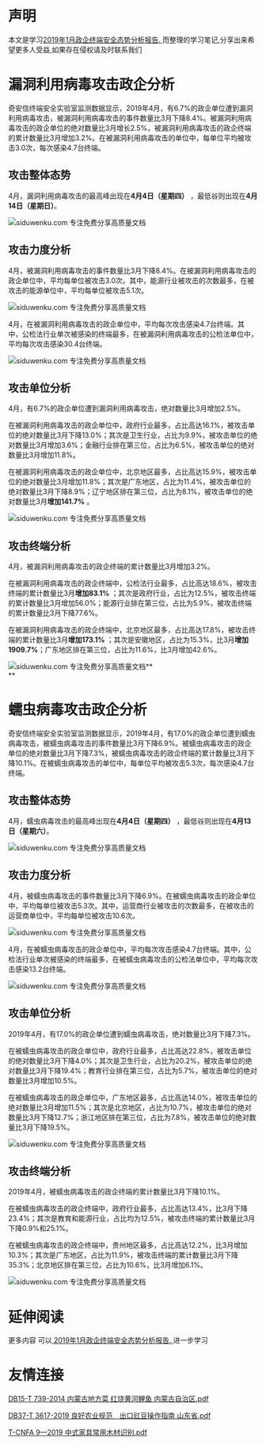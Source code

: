 # 声明 
本文是学习[2019年1月政企终端安全态势分析报告. ](https://siduwenku.com/view/55037?f=new_2023)而整理的学习笔记,分享出来希望更多人受益,如果存在侵权请及时联系我们
# 漏洞利用病毒攻击政企分析  
  
奇安信终端安全实验室监测数据显示，2019年4月，有6.7%的政企单位遭到漏洞利用病毒攻击，被漏洞利用病毒攻击的事件数量比3月下降8.4%。被漏洞利用病毒攻击的政企单位的绝对数量比3月增长2.5%，被漏洞利用病毒攻击的政企终端的累计数量比3月增加3.2%。在被漏洞利用病毒攻击的单位中，每单位平均被攻击3.0次，每次感染4.7台终端。  
  
## 攻击整体态势  
  
4月，漏洞利用病毒攻击的最高峰出现在**4月4日（星期四）** ，最低谷则出现在**4月14日（星期日）**。  
  
![siduwenku.com 专注免费分享高质量文档](http://public.host.github5.com/media/90edf41eb886b8802b590c5a9d58fda5.PNG)  
  
## 攻击力度分析  
  
4月，被漏洞利用病毒攻击的事件数量比3月下降8.4%。在被漏洞利用病毒攻击的政企单位中，平均每单位被攻击3.0次。其中，能源行业被攻击的次数最多，在被攻击的能源单位中，平均每单位被攻击5.1次。  
  
![siduwenku.com 专注免费分享高质量文档](http://public.host.github5.com/media/b6e305122466804ca01de28b7025fa25.PNG)  
  
4月，在被漏洞利用病毒攻击的政企单位中，平均每次攻击感染4.7台终端。其中，公检法行业单次被感染的终端最多，在被漏洞利用病毒攻击的公检法单位中，平均每次攻击感染30.4台终端。  
  
![siduwenku.com 专注免费分享高质量文档](http://public.host.github5.com/media/c88227a290750fb95286bbc691bb01d6.PNG)  
  
## 攻击单位分析  
  
4月，有6.7%的政企单位遭到漏洞利用病毒攻击，绝对数量比3月增加2.5%。  
  
在被漏洞利用病毒攻击的政企单位中，政府行业最多，占比高达16.1%，被攻击单位的绝对数量比3月下降13.0%；其次是卫生行业，占比为9.9%，被攻击单位的绝对数量比3月增加3.6%；金融行业排在第三位，占比为6.5%，被攻击单位的绝对数量比3月增加11.8%。  
  
在被漏洞利用病毒攻击的政企单位中，北京地区最多，占比高达15.9%，被攻击单位的绝对数量比3月增加11.8%；其次是广东地区，占比为11.4%，被攻击单位的绝对数量比3月下降8.9%；辽宁地区排在第三位，占比为8.1%，被攻击单位的绝对数量比3月**增加141.7%** 。  
  
![siduwenku.com 专注免费分享高质量文档](http://public.host.github5.com/media/c92e193a0c3b0b2adcafd44e46e340cc.PNG)  
  
## 攻击终端分析  
  
4月，被漏洞利用病毒攻击的政企终端的累计数量比3月增加3.2%。  
  
在被漏洞利用病毒攻击的政企终端中，公检法行业最多，占比高达18.6%，被攻击终端的累计数量比3月**增加83.1%** ；其次是政府行业，占比为12.5%，被攻击终端的累计数量比3月增加56.0%；能源行业排在第三位，占比为5.9%，被攻击终端的累计数量比3月下降77.6%。  
  
在被漏洞利用病毒攻击的政企终端中，北京地区最多，占比高达17.8%，被攻击终端的累计数量比3月**增加173.1%** ；其次是安徽地区，占比为15.3%，比3月**增加1909.7%**；广东地区排在第三位，占比为11.6%，比3月增加42.6%。  
  
![siduwenku.com 专注免费分享高质量文档](http://public.host.github5.com/media/b95c856b352b3eed655b66a33c6ed7be.PNG)**  
**  
# 蠕虫病毒攻击政企分析  
  
奇安信终端安全实验室监测数据显示，2019年4月，有17.0%的政企单位遭到蠕虫病毒攻击，被蠕虫病毒攻击的事件数量比3月下降6.9%。被蠕虫病毒攻击的政企单位的绝对数量比3月下降7.3%，被蠕虫病毒攻击的政企终端的累计数量比3月下降10.1%。在被蠕虫病毒攻击的单位中，每单位平均被攻击5.3次，每次感染4.7台终端。  
  
## 攻击整体态势  
  
4月，蠕虫病毒攻击的最高峰出现在**4月4日（星期四）** ，最低谷则出现在**4月13日（星期六）**。  
  
![siduwenku.com 专注免费分享高质量文档](http://public.host.github5.com/media/ff73511f72f40f8dce8050217b9d7c2c.PNG)  
  
## 攻击力度分析  
  
4月，被蠕虫病毒攻击的事件数量比3月下降6.9%。在被蠕虫病毒攻击的政企单位中，平均每单位被攻击5.3次。其中，运营商行业被攻击的次数最多，在被攻击的运营商单位中，平均每单位被攻击10.6次。  
  
![siduwenku.com 专注免费分享高质量文档](http://public.host.github5.com/media/ffc33f2edcf14d0afba06fa6930a5203.PNG)  
  
4月，在被蠕虫病毒攻击的政企单位中，平均每次攻击感染4.7台终端。其中，公检法行业单次被感染的终端最多，在被蠕虫病毒攻击的公检法单位中，平均每次攻击感染13.2台终端。  
  
![siduwenku.com 专注免费分享高质量文档](http://public.host.github5.com/media/096729ab9211aed68ad75d4bd035cdf2.PNG)  
  
## 攻击单位分析  
  
2019年4月，有17.0%的政企单位遭到蠕虫病毒攻击，绝对数量比3月下降7.3%。  
  
在被蠕虫病毒攻击的政企单位中，政府行业最多，占比高达22.8%，被攻击单位的绝对数量比3月下降4.0%；其次是卫生行业，占比为20.2%，被攻击单位的绝对数量比3月下降19.4%；教育行业排在第三位，占比为5.7%，被攻击单位的绝对数量比3月增加10.5%。  
  
在被蠕虫病毒攻击的政企单位中，广东地区最多，占比高达14.0%，被攻击单位的绝对数量比3月增加11.5%；其次是北京地区，占比为10.7%，被攻击单位的绝对数量比3月下降12.7%；浙江地区排在第三位，占比为7.8%，被攻击单位的绝对数量比3月下降19.5%。  
  
![siduwenku.com 专注免费分享高质量文档](http://public.host.github5.com/media/349846541c1d767f444c7737abcee815.PNG)  
  
## 攻击终端分析  
  
2019年4月，被蠕虫病毒攻击的政企终端的累计数量比3月下降10.1%。  
  
在被蠕虫病毒攻击的政企终端中，政府行业最多，占比高达13.4%，比3月下降23.4%；其次是教育和能源行业，占比均为12.5%，被攻击终端的累计数量比3月下降0.9%和25.1%。  
  
在被蠕虫病毒攻击的政企终端中，贵州地区最多，占比高达12.2%，比3月增加10.3%；其次是广东地区，占比为11.9%，被攻击终端的累计数量比3月下降35.3%；北京地区排在第三位，占比为10.6%，比3月增加6.1%。  
  
![siduwenku.com 专注免费分享高质量文档](http://public.host.github5.com/media/d701b9f0285f6323777e64f066bedd2b.PNG)  
  

# 延伸阅读 
 更多内容 可以[ 2019年1月政企终端安全态势分析报告. ](https://siduwenku.com/view/55037?f=2023)进一步学习

# 友情连接
[DB15-T 739-2014 内蒙古地方菜 红烧黄河鲤鱼 内蒙古自治区.pdf](http://github5.com/view/47039?f=new)

[DB37-T 3617-2019 良好农业规范　出口豇豆操作指南 山东省.pdf](http://github5.com/view/38595?f=new)

[T-CNFA 9—2019 中式家具常用木材识别.pdf](http://github5.com/view/72632?f=new)
